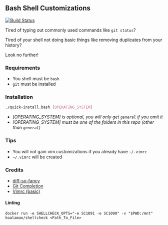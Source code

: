 ## Bash Shell Customizations

[![Build Status](https://travis-ci.org/PatrickDuncan/bash_shell.svg?branch=master)](https://travis-ci.org/PatrickDuncan/bash_shell)

Tired of typing out commonly used commands like `git status`?

Tired of your shell not doing basic things like removing duplicates from your history?

Look no further!

### Requirements

* You shell must be `bash`
* `git` must be installed

### Installation

```bash
./quick-install.bash [OPERATING_SYSTEM]
```

* *[OPERATING_SYSTEM] is optional, you will only get `general` if you omit it*
* *[OPERATING_SYSTEM] must be one of the folders in this repo (other than `general`)*

### Tips

* You will not gain vim customizations if you already have `~/.vimrc`
* `~/.vimrc` will be created

### Credits

* [diff-so-fancy](https://github.com/so-fancy/diff-so-fancy)
* [Git Completion](https://raw.githubusercontent.com/git/git/master/contrib/completion/git-completion.bash)
* [Vimrc (basic)](https://raw.githubusercontent.com/amix/vimrc/master/vimrcs/basic.vim)

#### Linting

```
docker run -e SHELLCHECK_OPTS="-e SC1091 -e SC1090" -v "$PWD:/mnt" koalaman/shellcheck <Path_To_File>
```
